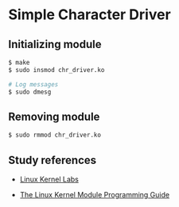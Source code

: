 # Simple Character Driver

## Initializing module

```sh
$ make
$ sudo insmod chr_driver.ko

# Log messages
$ sudo dmesg
```

## Removing module

```sh
$ sudo rmmod chr_driver.ko
```

## Study references

- [Linux Kernel Labs](https://linux-kernel-labs.github.io/refs/heads/master/)

- [The Linux Kernel Module Programming Guide](https://tldp.org/LDP/lkmpg/2.6/lkmpg.pdf)
